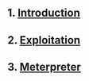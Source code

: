 ## 1. [Introduction](Introduction.md)
## 2. [Exploitation](Exploitation.md) 
## 3. [Meterpreter](Meterpreter.md)
